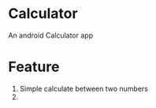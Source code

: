 Calculator
==========

An android Calculator app

Feature
==========
1. Simple calculate between two numbers
2. 
